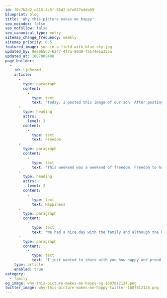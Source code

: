 ```yaml
---
id: f0c7b2d2-c815-4c5f-85d2-bfe837edda99
blueprint: blog
title: 'Why this picture makes me happy'
seo_noindex: false
seo_nofollow: false
seo_canonical_type: entry
sitemap_change_frequency: weekly
sitemap_priority: 0.5
featured_image: son-in-a-field-with-blue-sky.jpg
updated_by: 9ee9b5d3-6247-4f7a-80d0-f5574e1a355a
updated_at: 1687808408
page_builder:
  -
    id: ljd8vzmd
    article:
      -
        type: paragraph
        content:
          -
            type: text
            text: 'Today, I posted this image of our son. After posting it, I realized this picture really makes me happy. I’ll tell you why.'
      -
        type: heading
        attrs:
          level: 2
        content:
          -
            type: text
            text: Freedom
      -
        type: paragraph
        content:
          -
            type: text
            text: 'This weekend was a weekend of freedom. Freedom to have scheduled appointments. Freedom to do what we like, when we like it. So we went on a tiny little trip, rented a rowing-boat and got away. Just the four of us. My wife, our son, our daughter and me. We brought sandwiches, drinks and had little picknick in the boat. We anchored the boat on a location where no other people where and climbed out of it. We ‘landed’ in a freshly mowed stretch of grass, ran down the hill an had fun for just a few minutes. Our son decided to walk up again and right at that moment is saw this picture in my head. So I grabbed my phone and took the picture. This picture really captures how we all felt yesterday. Free.'
      -
        type: heading
        attrs:
          level: 2
        content:
          -
            type: text
            text: Happiness
      -
        type: paragraph
        content:
          -
            type: text
            text: 'We had a nice day with the family and although the kids got a little cranky at the end, they were happy too, just tired of a great day, together with their parents. This is, in my honest opinion, what happiness is all about.'
      -
        type: paragraph
        content:
          -
            type: text
            text: 'I just wanted to share with you how happy and proud I am to be part of this great family.'
    type: article
    enabled: true
category:
  - family
og_image: why-this-picture-makes-me-happy-og-1687812124.png
twitter_image: why-this-picture-makes-me-happy-twitter-1687812124.png
---
```

